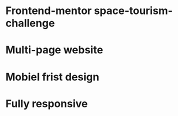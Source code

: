 # Frontend-mentor space-tourism-challenge
# Multi-page website
# Mobiel frist design
# Fully responsive
